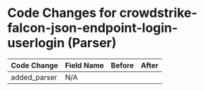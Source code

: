 # Code Changes for crowdstrike-falcon-json-endpoint-login-userlogin (Parser)

| Code Change | Field Name | Before | After |
|-------------|------------|--------|-------|
| added_parser | N/A |  |  |